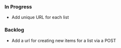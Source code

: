 ### In Progress
* Add unique URL for each list

### Backlog
* Add a url for creating new items for a list via a POST
